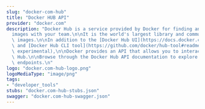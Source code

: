```yaml
---
slug: "docker-com-hub"
title: "Docker HUB API"
provider: "docker.com"
description: "Docker Hub is a service provided by Docker for finding and sharing container\n\
  images with your team.\n\nIt is the world's largest library and community for container\
  \ images.\n\nIn addition to the [Docker Hub UI](https://docs.docker.com/docker-hub/)\
  \ and [Docker Hub CLI tool](https://github.com/docker/hub-tool#readme) (currently\
  \ experimental),\n\nDocker provides an API that allows you to interact with Docker\
  \ Hub.\n\nBrowse through the Docker Hub API documentation to explore the supported\
  \ endpoints.\n"
logo: "docker.com-hub-logo.png"
logoMediaType: "image/png"
tags:
- "developer_tools"
stubs: "docker.com-hub-stubs.json"
swagger: "docker.com-hub-swagger.json"
---
```

